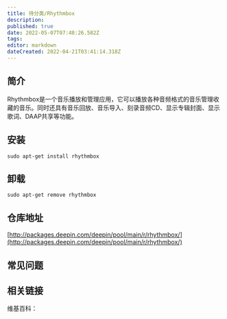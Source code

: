 ```yaml
---
title: 待分类/Rhythmbox
description: 
published: true
date: 2022-05-07T07:48:26.582Z
tags: 
editor: markdown
dateCreated: 2022-04-21T03:41:14.318Z
---
```


## 简介

Rhythmbox是一个音乐播放和管理应用，它可以播放各种音频格式的音乐管理收藏的音乐。同时还具有音乐回放、音乐导入、刻录音频CD、显示专辑封面、显示歌词、DAAP共享等功能。

## 安装

`sudo apt-get install rhythmbox`

## 卸载

`sudo apt-get remove rhythmbox`

## 仓库地址

[http://packages.deepin.com/deepin/pool/main/r/rhythmbox/](http://packages.deepin.com/deepin/pool/main/r/rhythmbox/)

## 常见问题

## 相关链接

维基百科：
